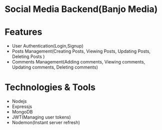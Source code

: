 # Social Media Backend(Banjo Media)

# Features
- User Authentication(Login,Signup)
- Posts Management(Creating Posts, Viewing Posts, Updating Posts, Deleting Posts )
- Comments Management(Adding comments, Viewing comments, Updating comments, Deleting comments)

# Technologies & Tools
- Nodejs
- Expressjs
- MongoDB
- JWT(Managing user tokens)
- Nodemon(Instant server refresh)
